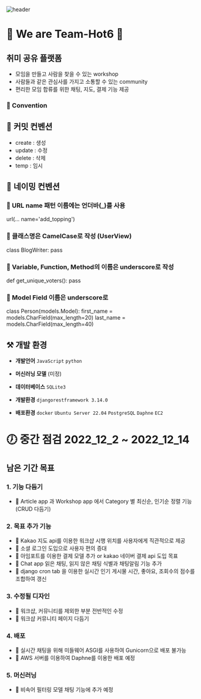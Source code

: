 
![header](https://capsule-render.vercel.app/api?type=waving&color=auto&height=300&section=header&text=🐤Togeduck%&fontSize=90)
# 👋 We are Team-Hot6 👋

## 취미 공유 플랫폼
- 모임을 만들고 사람을 찾을 수 있는 workshop
- 사람들과 같은 관심사를 가지고 소통할 수 있는 community
- 편리한 모임 합류를 위한 채팅, 지도, 결제 기능 제공

### 🤙 Convention
## 📄 커밋 컨벤션
 - create : 생성
 - update : 수정
 - delete : 삭제
 - temp : 임시

## 📄 네이밍 컨벤션

### 🧲 URL name 패턴 이름에는 언더바(_)를 사용
url(...
name='add_topping')

### 🧲 클래스명은 CamelCase로 작성 (UserView)
class BlogWriter:
pass

### 🧲 Variable, Function, Method의 이름은 underscore로 작성
def get_unique_voters():
pass

### 🧲 Model Field 이름은 underscore로 
class Person(models.Model):
first_name = models.CharField(max_length=20)
last_name = models.CharField(max_length=40)

## ⚒ 개발 환경
- **개발언어** 
`JavaScript` `python`

- **머신러닝 모델** 
(미정)

- **데이터베이스** 
`SQLite3`

- **개발환경** 
`djangorestframework 3.14.0`

- **배포환경** 
`docker` `Ubuntu Server 22.04` `PostgreSQL` `Daphne` `EC2`

# 🕖 중간 점검 2022_12_2 ~ 2022_12_14
## 남은 기간 목표
### 1. 기능 다듬기
- 📌 Article app 과 Workshop app 에서 Category 별 최신순, 인기순 정렬 기능(CRUD 다듬기)

### 2. 목표 추가 기능
- 📌 Kakao 지도 api를 이용한 워크샵 시행 위치를 사용자에게 직관적으로 제공
- 📌 소셜 로그인 도입으로 사용자 편의 증대
- 📌 아임포트를 이용한 결제 모델 추가 or kakao 네이버 결제 api 도입 목표
- 📌 Chat app 읽은 채팅, 읽지 않은 채팅 식별과 채팅알림 기능 추가
- 📌 django cron tab 을 이용한 실시간 인기 게시물 시간, 좋아요, 조회수의 점수를 조합하여 갱신

### 3. 수정될 디자인
- 📌 워크샵, 커뮤니티를 제외한 부분 전반적인 수정
- 📌 워크샵 커뮤니티 페이지 다듬기

### 4. 배포
- 📌 실시간 채팅을 위해 미들웨어 ASGI를 사용하여 Gunicorn으로 배포 불가능
- 📌 AWS 서버를 이용하여 Daphne를 이용한 배포 예정

### 5. 머신러닝
- 📌 비속어 필터링 모델 채팅 기능에 추가 예정






